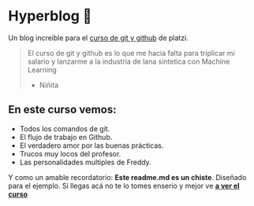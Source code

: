 # Hyperblog 👺
Un blog increible para el [curso de git y github](https://platzi.com/new-home/clases/1557-git-github/19977-readmemd-es-una-excelente-practica/ "curso de git y github") de platzi.
> El curso de git y github es lo que me hacia falta para triplicar mi salario y lanzarme a la industria de lana sintetica con Machine Learning
> - Niñita

## En este curso vemos:
- Todos los comandos de git.
- El flujo de trabajo en Github.
- El verdadero amor por las buenas prácticas. 
- Trucos muy locos del profesor.
- Las personalidades multiples de Freddy.

Y como un amable recordatorio: **Este readme.md es un chiste**. Diseñado para el ejemplo. Si llegas acá no te lo tomes enserio y mejor ve [**a ver el curso**](https://platzi.com/new-home/clases/1557-git-github/19977-readmemd-es-una-excelente-practica/ "a ver el curso")
